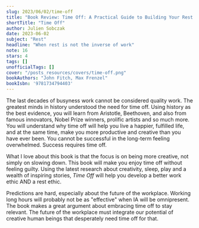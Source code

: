 ```yaml
---
slug: 2023/06/02/time-off
title: "Book Review: Time Off: A Practical Guide to Building Your Rest Ethic and Finding Success Without the Stress"
shortTitle: "Time Off"
author: Julien Sobczak
date: 2023-06-02
subject: "Rest"
headline: "When rest is not the inverse of work"
note: 16
stars: 4
tags: []
unofficialTags: []
cover: "/posts_resources/covers/time-off.png"
bookAuthors: "John Fitch, Max Frenzel"
bookIsbn: '9781734794403'
---
```


The last decades of busyness work cannot be considered quality work. The greatest minds in history understood the need for time off. Using history as the best evidence, you will learn from Aristotle, Beethoven, and also from famous innovators, Nobel Prize winners, prolific artists and so much more. You will understand why time off will help you live a happier, fulfilled life, and at the same time, make you more productive and creative than you have ever been. You cannot be successful in the long-term feeling overwhelmed. Success requires time off.

What I love about this book is that the focus is on being more creative, not simply on slowing down. This book will make you enjoy time off without feeling guilty. Using the latest research about creativity, sleep, play and a wealth of inspiring stories, _Time Off_ will help you develop a better work ethic AND a rest ethic.

Predictions are hard, especially about the future of the workplace. Working long hours will probably not be as "effective" when IA will be omnipresent. The book makes a great argument about embracing time off to stay relevant. The future of the workplace must integrate our potential of creative human beings that desperately need time off for that.
